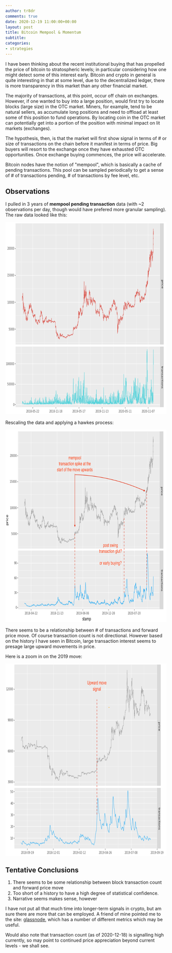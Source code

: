 ```yaml
---
author: tr8dr
comments: true
date: 2020-12-19 11:00:00+00:00
layout: post
title: Bitcoin Mempool & Momentum
subtitle: 
categories:
- strategies
---
```

I have been thinking about the recent institutional buying that has propelled the price of bitcoin to stratospheric levels; in 
particular considering how one might detect some of this interest early.  Bitcoin and crypto in general is quite interesting 
in that at some level, due to the decentralized ledger, there is more transparency in this market than any other financial market.  

The majority of transactions, at this point, occur off chain on exchanges.   However, if one wanted to buy into a large
position, would first try to locate blocks (large size) in the OTC market.  Miners, for example, tend to be natural
sellers, as accumulate long positions and need to offload at least some of this position to fund operations.  By locating
coin in the OTC market can potentially get into a portion of the position with minimal impact on lit markets (exchanges).

The hypothesis, then, is that the market will first show signal in terms of # or size of transactions on the chain before it 
manifest in terms of price.  Big buyers will resort to the exchange once they have exhausted OTC opportunities.  Once 
exchange buying commences, the price will accelerate.

Bitcoin nodes have the notion of "mempool", which is basically a cache of pending transactions.  This pool can be sampled
periodically to get a sense of # of transactions pending, # of transactions by fee level, etc. 

## Observations
I pulled in 3 years of __mempool pending transaction__ data (with ~2 observations per day, though would have prefered more 
granular sampling).  The raw data looked like this:

<img src="/assets/2020-12-19/raw.png" width="800" height="600" />

Rescaling the data and applying a hawkes process:

<img src="/assets/2020-12-19/3Y.png" width="800" height="600" />

There seems to be a relationship between # of transactions and forward price move.  Of course transaction count is not
directional.  However based on the history I have seen in Bitcoin, large transaction interest seems to presage large upward 
movements in price.

Here is a zoom in on the 2019 move:

<img src="/assets/2020-12-19/2019.png" width="800" height="600" />

## Tentative Conclusions
1. There seems to be some relationship between block transaction count and forward price move
2. Too short of a history to have a high degree of statistical confidence.
3. Narrative seems makes sense, however

I have not put all that much time into longer-term signals in crypto, but am sure there are more that can be employed.
A friend of mine pointed me to the site: [glassnode](https://glassnode.com/), which has a number of different metrics
which may be useful.

Would also note that transaction count (as of 2020-12-18) is signalling high currently, so may point to continued price 
appreciation beyond current levels - we shall see.
